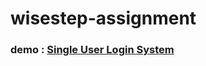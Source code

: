 # wisestep-assignment

### demo : [Single User Login System](https://react-user-login.herokuapp.com)
